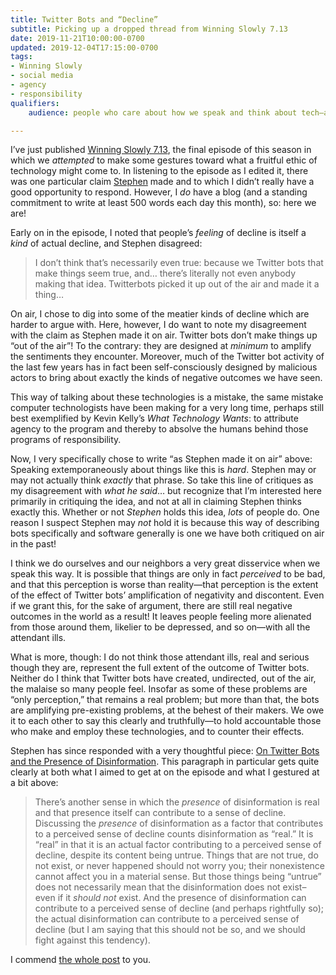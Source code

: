 ```yaml
---
title: Twitter Bots and “Decline”
subtitle: Picking up a dropped thread from Winning Slowly 7.13
date: 2019-11-21T10:00:00-0700
updated: 2019-12-04T17:15:00-0700
tags:
- Winning Slowly
- social media
- agency
- responsibility
qualifiers:
    audience: people who care about how we speak and think about tech—and also listeners to Winning Slowly!

---
```


I’ve just published [Winning Slowly 7.13], the final episode of this season in which we *attempted* to make some gestures toward what a fruitful ethic of technology might come to. In listening to the episode as I edited it, there was one particular claim [Stephen] made and to which I didn’t really have a good opportunity to respond. However, I *do* have a blog (and a standing commitment to write at least 500 words each day this month), so: here we are!

Early on in the episode, I noted that people’s *feeling* of decline is itself a *kind* of actual decline, and Stephen disagreed:

> I don’t think that’s necessarily even true: because we Twitter bots that make things seem true, and… there’s literally not even anybody making that idea. Twitterbots picked it up out of the air and made it a thing…

On air, I chose to dig into some of the meatier kinds of decline which are harder to argue with. Here, however, I do want to note my disagreement with the claim as Stephen made it on air. Twitter bots don’t make things up “out of the air”! To the contrary: they are designed at *minimum* to amplify the sentiments they encounter. Moreover, much of the Twitter bot activity of the last few years has in fact been self-consciously designed by malicious actors to bring about exactly the kinds of negative outcomes we have seen.

This way of talking about these technologies is a mistake, the same mistake computer technologists have been making for a very long time, perhaps still best exemplified by Kevin Kelly’s <cite>What Technology Wants</cite>: to attribute agency to the program and thereby to absolve the humans behind those programs of responsibility.

<aside>

Now, I very specifically chose to write “as Stephen made it on air” above: Speaking extemporaneously about things like this is *hard*. Stephen may or may not actually think *exactly* that phrase. So take this line of critiques as my disagreement with *what he said*… but recognize that I’m interested here primarily in critiquing the idea, and not at all in claiming Stephen thinks exactly this. Whether or not *Stephen* holds this idea, *lots* of people do. One reason I suspect Stephen may *not* hold it is because this way of describing bots specifically and software generally is one we have both critiqued on air in the past!

</aside>

I think we do ourselves and our neighbors a very great disservice when we speak this way. It is possible that things are only in fact *perceived* to be bad, and that this perception is worse than reality—that perception is the extent of the effect of Twitter bots’ amplification of negativity and discontent. Even if we grant this, for the sake of argument, there are still real negative outcomes in the world as a result! It leaves people feeling more alienated from those around them, likelier to be depressed, and so on—with all the attendant ills.

What is more, though: I do not think those attendant ills, real and serious though they are, represent the full extent of the outcome of Twitter bots. Neither do I think that Twitter bots have created, undirected, out of the air, the malaise so many people feel. Insofar as some of these problems are “only perception,” that remains a real problem; but more than that, the bots are amplifying pre-existing problems, at the behest of their makers. We owe it to each other to say this clearly and truthfully—to hold accountable those who make and employ these technologies, and to counter their effects.

<div class=note>

Stephen has since responded with a very thoughtful piece: [On Twitter Bots and the Presence of Disinformation][response]. This paragraph in particular gets quite clearly at both what I aimed to get at on the episode and what I gestured at a bit above:

> There’s another sense in which the *presence* of disinformation is real and that presence itself can contribute to a sense of decline. Discussing the *presence* of disinformation as a factor that contributes to a perceived sense of decline counts disinformation as “real.” It is “real” in that it is an actual factor contributing to a perceived sense of decline, despite its content being untrue. Things that are not true, do not exist, or never happened should not worry you; their nonexistence cannot affect you in a material sense. But those things being “untrue” does not necessarily mean that the disinformation does not exist–even if it *should not* exist. And the presence of disinformation can contribute to a perceived sense of decline (and perhaps rightfully so); the actual disinformation can contribute to a perceived sense of decline (but I am saying that this should not be so, and we should fight against this tendency).

I commend [the whole post][response] to you.

</div>

[Winning Slowly 7.13]: https://www.winningslowly.org/7.13/
[Stephen]: https://stephencarradini.com
[response]: https://stephencarradini.com/2019/12/on-twitter-bots-and-the-presence-of-disinformation/